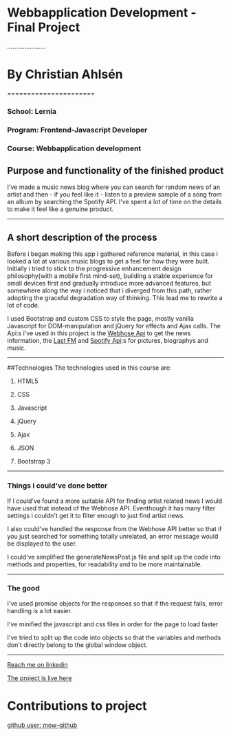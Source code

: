 # Webbapplication Development - Final Project
......................
# By Christian Ahlsén
======================
### School: Lernia
### Program: Frontend-Javascript Developer
### Course: Webbapplication development

## Purpose and functionality of the finished product

I've made a music news blog where you can search for random news of an artist and then - if you feel like it - listen to a preview
sample of a song from an album by searching the Spotify API.
I've spent a lot of time on the details to make it feel like a genuine product.
****

## A short description of the process

Before i began making this app i gathered reference material, in this case i looked a lot at various music blogs to get a feel for how they were built. Initially i tried to stick to the progressive enhancement design philosophy(with a mobile first mind-set), building a stable experience for small devices first and gradually introduce more advanced features, but somewhere along the way i noticed that i diverged from this path, rather adopting the graceful degradation way of thinking. This lead me to rewrite a lot of code.

I used Bootstrap and custom CSS to style the page, mostly vanilla Javascript for DOM-manipulation and jQuery for effects and Ajax calls.
The Api:s i've used in this project is the [Webhose Api](https://webhose.io/web-search-api) to get the news information, the [Last FM](http://www.last.fm/api) and [Spotify Api](https://developer.spotify.com/web-api/):s for pictures, biographys and music.
****
##Technologies
The technologies used in this course are: 

1. HTML5 

2. CSS 

3. Javascript 

4. jQuery 

5. Ajax

6. JSON

7. Bootstrap 3

****
### Things i could've done better 
If I could've found a more suitable API for finding artist related news I would have used that instead of the Webhose API.
Eventhough it has many filter settings i couldn't get it to filter enough to just find artist news.

I also could've handled the response from the Webhose API better so that if you just searched for something totally unrelated,
an error message would be displayed to the user.

I could've simplified the generateNewsPost.js file and split up the code into methods and properties, for readability and to be more maintainable.
****
### The good

I've used promise objects for the responses so that if the request fails, error handling is a lot easier.

I've minified the javascript and css files in order for the page to load faster

I've tried to split up the code into objects so that the variables and methods don't directly belong to the global window object.
****
[Reach me on linkedin](https://www.linkedin.com/in/christian-fujimaki-ahlsen-77701766?trk=nav_responsive_tab_profile)

[The project is live here](https://aknotofknots.github.io/Webbapplikationsutveckling-slutprojekt/)

# Contributions to project
[github user: mow-github](https://github.com/mow-github)
